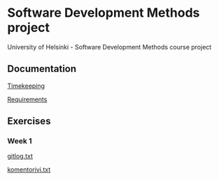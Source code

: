 # Software Development Methods project
University of Helsinki - Software Development Methods course project

## Documentation

[Timekeeping]()

[Requirements]()

## Exercises

### Week 1

[gitlog.txt](https://github.com/tugee/softdev-project/blob/main/laskarit/viikko1/gitlog.txt)

[komentorivi.txt](https://github.com/tugee/softdev-project/blob/main/laskarit/viikko1/komentorivi.txt)

